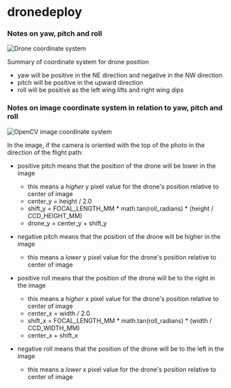 # dronedeploy

### Notes on yaw, pitch and roll
![Drone coordinate system](https://www.av8n.com/physics/img48/yaw-pitch-roll.png)

Summary of coordinate system for drone position
- yaw will be positive in the NE direction and negative in the NW direction
- pitch will be positive in the upward direction
- roll will be positive as the left wing lifts and right wing dips

### Notes on image coordinate system in relation to yaw, pitch and roll
![OpenCV image coordinate system](https://tspp.files.wordpress.com/2009/10/cvcoordinate.png?w=1000)

In the image, if the camera is oriented with the top of the photo in the direction of the flight path:
- positive pitch means that the position of the drone will be lower in the image
  - this means a *higher* y pixel value for the drone's position relative to center of image
  - center_y = height / 2.0
  - shift_y = FOCAL_LENGTH_MM * math.tan(roll_radians) * (height / CCD_HEIGHT_MM)
  - drone_y = center_y + shift_y
- negative pitch means that the position of the drone will be higher in the image
  - this means a *lower* y pixel value for the drone's position relative to center of image

- positive roll means that the position of the drone will be to the right in the image
  - this means a *higher* x pixel value for the drone's position relative to center of image
  - center_x = width / 2.0
  - shift_x = FOCAL_LENGTH_MM * math.tan(roll_radians) * (width / CCD_WIDTH_MM)
  - center_x + shift_x
- negative roll means that the position of the drone will be to the left in the image
  - this means a *lower* x pixel value for the drone's position relative to center of image
